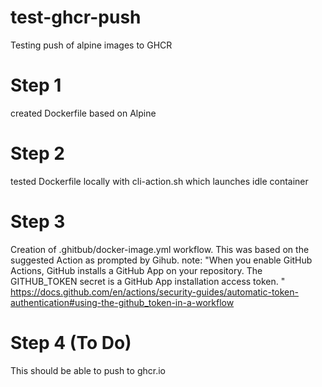 # test-ghcr-push
Testing push of alpine images to GHCR

# Step 1
created Dockerfile based on Alpine

# Step 2 
tested Dockerfile locally with cli-action.sh which launches idle container

# Step 3
Creation of .ghitbub/docker-image.yml workflow.  This was based on the suggested Action as prompted by Gihub.
note: "When you enable GitHub Actions, GitHub installs a GitHub App on your repository. The GITHUB_TOKEN secret is a GitHub App installation access token. "
https://docs.github.com/en/actions/security-guides/automatic-token-authentication#using-the-github_token-in-a-workflow

# Step 4 (To Do)
This should be able to push to ghcr.io
